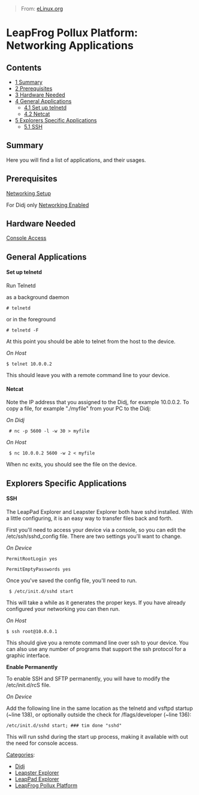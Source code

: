 > From: [eLinux.org](http://eLinux.org/LeapFrog_Pollux_Platform:_Networking_Applications "http://eLinux.org/LeapFrog_Pollux_Platform:_Networking_Applications")


# LeapFrog Pollux Platform: Networking Applications



## Contents

-   [1 Summary](#summary)
-   [2 Prerequisites](#prerequisites)
-   [3 Hardware Needed](#hardware-needed)
-   [4 General Applications](#general-applications)
    -   [4.1 Set up telnetd](#set-up-telnetd)
    -   [4.2 Netcat](#netcat)
-   [5 Explorers Specific
    Applications](#explorers-specific-applications)
    -   [5.1 SSH](#ssh)

## Summary

Here you will find a list of applications, and their usages.

## Prerequisites

[Networking
Setup](http://eLinux.org/LeapFrog_Pollux_Platform:_Networking "LeapFrog Pollux Platform: Networking")

For Didj only [Networking
Enabled](http://eLinux.org/Didj_Enable_Networking "Didj Enable Networking")

## Hardware Needed

[Console
Access](http://eLinux.org/LeapFrog_Pollux_Platform:_Console_Access "LeapFrog Pollux Platform: Console Access")

## General Applications

#### Set up telnetd

Run Telnetd

as a background daemon

    # telnetd

or in the foreground

    # telnetd -F

At this point you should be able to telnet from the host to the device.

*On Host*

    $ telnet 10.0.0.2

This should leave you with a remote command line to your device.



#### Netcat

Note the IP address that you assigned to the Didj, for example 10.0.0.2.
To copy a file, for example "./myfile" from your PC to the Didj:

*On Didj*

     # nc -p 5600 -l -w 30 > myfile

*On Host*

     $ nc 10.0.0.2 5600 -w 2 < myfile

When nc exits, you should see the file on the device.

## Explorers Specific Applications

#### SSH

The LeapPad Explorer and Leapster Explorer both have sshd installed.
With a little configuring, it is an easy way to transfer files back and
forth.

First you'll need to access your device via a console, so you can edit
the /etc/ssh/sshd\_config file. There are two settings you'll want to
change.

*On Device*

    PermitRootLogin yes

    PermitEmptyPasswords yes


 Once you've saved the config file, you'll need to run.

     $ /etc/init.d/sshd start

This will take a while as it generates the proper keys. If you have
already configured your networking you can then run.

*On Host*

    $ ssh root@10.0.0.1

This should give you a remote command line over ssh to your device. You
can also use any number of programs that support the ssh protocol for a
graphic interface.

**Enable Permanently**

To enable SSH and SFTP permanently, you will have to modify the
/etc/init.d/rcS file.

*On Device*

Add the following line in the same location as the telnetd and vsftpd
startup (\~line 138), or optionally outside the check for
/flags/developer (\~line 136):

    /etc/init.d/sshd start; ### tim done "sshd"

This will run sshd during the start up process, making it available with
out the need for console access.


[Categories](http://eLinux.org/Special:Categories "Special:Categories"):

-   [Didj](http://eLinux.org/Category:Didj "Category:Didj")
-   [Leapster
    Explorer](http://eLinux.org/Category:Leapster_Explorer "Category:Leapster Explorer")
-   [LeapPad
    Explorer](http://eLinux.org/index.php?title=Category:LeapPad_Explorer&action=edit&redlink=1 "Category:LeapPad Explorer (page does not exist)")
-   [LeapFrog Pollux
    Platform](http://eLinux.org/index.php?title=Category:LeapFrog_Pollux_Platform&action=edit&redlink=1 "Category:LeapFrog Pollux Platform (page does not exist)")

